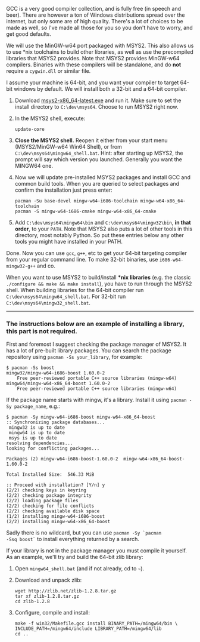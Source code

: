GCC is a very good compiler collection, and is fully free (in speech and beer). There are however a ton of Windows distributions spread over the internet, but only some are of high quality. There's a lot of choices to be made as well, so I've made all those for you so you don't have to worry, and get good defaults.

We will use the MinGW-w64 port packaged with MSYS2. This also allows us to use *nix toolchains to build other libraries, as well as use the precompiled libraries that MSYS2 provides. Note that MSYS2 provides MinGW-w64 compilers. Binaries with these compilers will be standalone, and do __not__ require a `cygwin.dll` or similar file.

I assume your machine is 64-bit, and you want your compiler to target 64-bit windows by default. We will install both a 32-bit and a 64-bit compiler.

1. Download [msys2-x86_64-latest.exe](http://repo.msys2.org/distrib/msys2-x86_64-latest.exe) and run it. Make sure to set the install directory to `C:\dev\msys64`. Choose to run MSYS2 right now.

2. In the MSYS2 shell, execute:

    ```
    update-core
    ```

3. __Close the MSYS2 shell.__ Reopen it either from your start menu (MSYS2/MinGW-w64 Win64 Shell), or from `C:\dev\msys64\mingw64_shell.bat`. Hint: after starting up MSYS2, the prompt will say which version you launched. Generally you want the MINGW64 one.

4. Now we will update pre-installed MSYS2 packages and install GCC and common build tools. When you are queried to select packages and confirm the installation just press enter:

   ```
   pacman -Su base-devel mingw-w64-i686-toolchain mingw-w64-x86_64-toolchain
   pacman -S mingw-w64-i686-cmake mingw-w64-x86_64-cmake
   ```

5. Add `C:\dev\msys64\mingw64\bin` and `C:\dev\msys64\mingw32\bin`, __in that order__, to your `PATH`. Note that MSYS2 also puts a lot of other tools in this directory, most notably Python. So put these entries below any other tools you might have installed in your PATH.

Done. Now you can use `gcc`, `g++`, etc to get your 64-bit targeting compiler from your regular command line. To make 32-bit binaries, use `i686-w64-mingw32-g++` and co.

When you want to use MSYS2 to build/install __*nix libraries__ (e.g. the classic `./configure && make && make install`), you have to run through the MSYS2 shell. When building libraries for the 64-bit compiler run `C:\dev\msys64\mingw64_shell.bat`. For 32-bit run `C:\dev\msys64\mingw32_shell.bat`.

---

### The instructions below are an example of installing a library, this part is not required.

First and foremost I suggest checking the package manager of MSYS2. It has a lot of pre-built library packages. You can search the package repository using `pacman -Ss your_library`, for example:

    $ pacman -Ss boost
    mingw32/mingw-w64-i686-boost 1.60.0-2
        Free peer-reviewed portable C++ source libraries (mingw-w64)
    mingw64/mingw-w64-x86_64-boost 1.60.0-2
        Free peer-reviewed portable C++ source libraries (mingw-w64)

If the package name starts with mingw, it's a library. Install it using `pacman -Sy package_name`, e.g.:

    $ pacman -Sy mingw-w64-i686-boost mingw-w64-x86_64-boost
    :: Synchronizing package databases...
     mingw32 is up to date
     mingw64 is up to date
     msys is up to date
    resolving dependencies...
    looking for conflicting packages...

    Packages (2) mingw-w64-i686-boost-1.60.0-2  mingw-w64-x86_64-boost-1.60.0-2

    Total Installed Size:  546.33 MiB

    :: Proceed with installation? [Y/n] y
    (2/2) checking keys in keyring
    (2/2) checking package integrity
    (2/2) loading package files
    (2/2) checking for file conflicts
    (2/2) checking available disk space
    (1/2) installing mingw-w64-i686-boost
    (2/2) installing mingw-w64-x86_64-boost

Sadly there is no wildcard, but you can use <code>pacman -Sy \`pacman -Ssq boost\`</code> to install everything returned by a search.

If your library is not in the package manager you must compile it yourself. As an example, we'll try and build the 64-bit zlib library:

1. Open `mingw64_shell.bat` (and if not already, cd to `~`).

2. Download and unpack zlib:

   ```
   wget http://zlib.net/zlib-1.2.8.tar.gz
   tar xf zlib-1.2.8.tar.gz
   cd zlib-1.2.8
   ```

3. Configure, compile and install:

   ```
   make -f win32/Makefile.gcc install BINARY_PATH=/mingw64/bin \
   INCLUDE_PATH=/mingw64/include LIBRARY_PATH=/mingw64/lib
   cd ..
   ```
